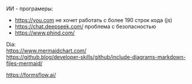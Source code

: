 ИИ - програмеры:
- https://you.com не хочет работать с более 190 строк кода (js)
- https://chat.deepseek.com/ проблема с безопасностью
- https://www.phind.com/

Dia:  
https://www.mermaidchart.com/  
https://github.blog/developer-skills/github/include-diagrams-markdown-files-mermaid/

 https://formsflow.ai/
 

